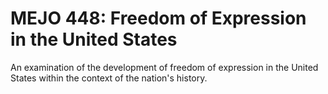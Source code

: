 # MEJO 448: Freedom of Expression in the United States

An examination of the development of freedom of expression in the United States within the context of the nation's history.